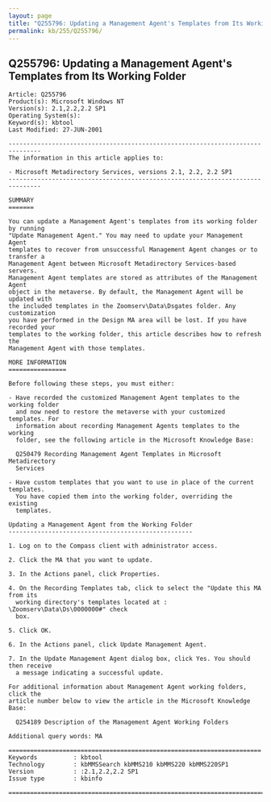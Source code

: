 ```yaml
---
layout: page
title: "Q255796: Updating a Management Agent's Templates from Its Working Folder"
permalink: kb/255/Q255796/
---
```


## Q255796: Updating a Management Agent's Templates from Its Working Folder

	Article: Q255796
	Product(s): Microsoft Windows NT
	Version(s): 2.1,2.2,2.2 SP1
	Operating System(s): 
	Keyword(s): kbtool
	Last Modified: 27-JUN-2001
	
	-------------------------------------------------------------------------------
	The information in this article applies to:
	
	- Microsoft Metadirectory Services, versions 2.1, 2.2, 2.2 SP1 
	-------------------------------------------------------------------------------
	
	SUMMARY
	=======
	
	You can update a Management Agent's templates from its working folder by running
	"Update Management Agent." You may need to update your Management Agent
	templates to recover from unsuccessful Management Agent changes or to transfer a
	Management Agent between Microsoft Metadirectory Services-based servers.
	Management Agent templates are stored as attributes of the Management Agent
	object in the metaverse. By default, the Management Agent will be updated with
	the included templates in the Zoomserv\Data\Dsgates folder. Any customization
	you have performed in the Design MA area will be lost. If you have recorded your
	templates to the working folder, this article describes how to refresh the
	Management Agent with those templates.
	
	MORE INFORMATION
	================
	
	Before following these steps, you must either:
	
	- Have recorded the customized Management Agent templates to the working folder
	  and now need to restore the metaverse with your customized templates. For
	  information about recording Management Agents templates to the working
	  folder, see the following article in the Microsoft Knowledge Base:
	
	  Q250479 Recording Management Agent Templates in Microsoft Metadirectory
	  Services
	
	- Have custom templates that you want to use in place of the current templates.
	  You have copied them into the working folder, overriding the existing
	  templates.
	
	Updating a Management Agent from the Working Folder
	---------------------------------------------------
	
	1. Log on to the Compass client with administrator access.
	
	2. Click the MA that you want to update.
	
	3. In the Actions panel, click Properties.
	
	4. On the Recording Templates tab, click to select the "Update this MA from its
	  working directory's templates located at : \Zoomserv\Data\Ds\0000000#" check
	  box.
	
	5. Click OK.
	
	6. In the Actions panel, click Update Management Agent.
	
	7. In the Update Management Agent dialog box, click Yes. You should then receive
	  a message indicating a successful update.
	
	For additional information about Management Agent working folders, click the
	article number below to view the article in the Microsoft Knowledge Base:
	
	  Q254189 Description of the Management Agent Working Folders
	
	Additional query words: MA
	
	======================================================================
	Keywords          : kbtool 
	Technology        : kbMMSSearch kbMMS210 kbMMS220 kbMMS220SP1
	Version           : :2.1,2.2,2.2 SP1
	Issue type        : kbinfo
	
	=============================================================================
	
